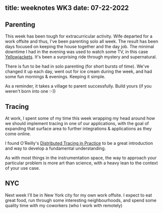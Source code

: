 title: weeknotes WK3
date: 07-22-2022
---

## Parenting

This week has been tough for extracurricular activity. Wife departed for a work
offsite and thus, I've been parenting solo all week. The result has been days
focused on keeping the house together and the day job. The minimal downtime I
had in the evening was used to watch some TV, in this case
[Yellowjackets](https://www.imdb.com/title/tt11041332/). It's been a surprising
ride through mystery and supernatural.

There is fun to be had in solo parenting (for short bursts of time). We've
changed it up each day, went out for ice cream during the week, and had some fun
mornings & evenings. Keeping it simple.

As a reminder, it takes a village to parent successfully. Build yours (if you
weren't born into one :-))

## Tracing

At work, I spent some of my time this week wrapping my head around how we should
implement tracing in one of our applications, with the goal of expanding that
surface area to further integrations & applications as they come online.

I found O'Reilly's [Distributed Tracing in
Practice](https://learning.oreilly.com/library/view/distributed-tracing-in/9781492056621/) to be a great introduction and way to develop a fundamental understanding.

As with most things in the instrumentation space, the way to approach your
particular problem is more art than science, with a heavy lean to the context of
your use case.

## NYC

Next week I'll be in New York city for my own work offsite. I expect to eat
great food, run through some interesting neighbourhoods, and spend some quality
time with my coworkers (who I work with remotely)
